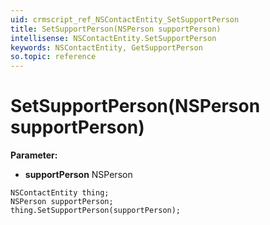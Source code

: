 ```yaml
---
uid: crmscript_ref_NSContactEntity_SetSupportPerson
title: SetSupportPerson(NSPerson supportPerson)
intellisense: NSContactEntity.SetSupportPerson
keywords: NSContactEntity, GetSupportPerson
so.topic: reference
---
```


# SetSupportPerson(NSPerson supportPerson)

**Parameter:** 
* **supportPerson** NSPerson

```crmscript
NSContactEntity thing;
NSPerson supportPerson;
thing.SetSupportPerson(supportPerson);
```

